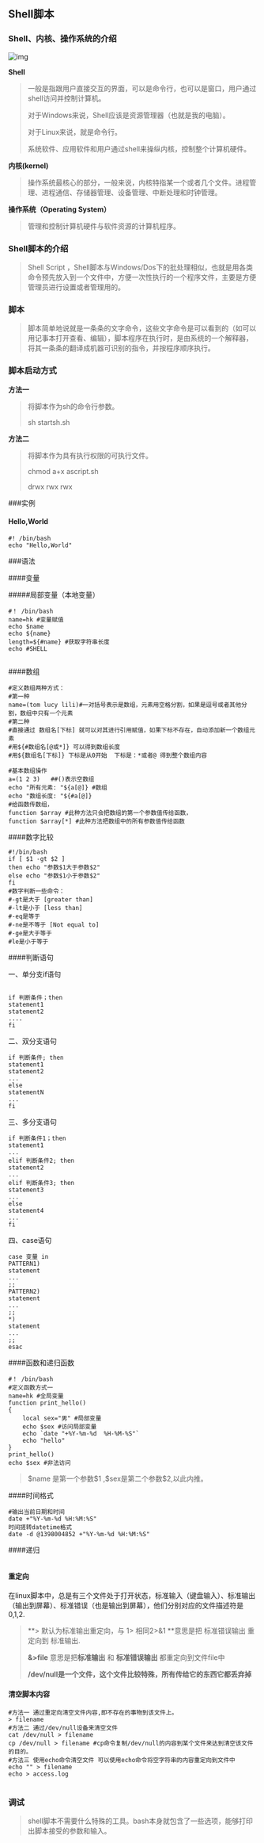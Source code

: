 ## Shell脚本

### Shell、内核、操作系统的介绍

![img](https://pic1.zhimg.com/80/416d6b469bda642f1edf7ff56c1aea4d_hd.jpg)

**Shell**

> 一般是指跟用户直接交互的界面，可以是命令行，也可以是窗口，用户通过shell访问并控制计算机。
>
> 对于Windows来说，Shell应该是资源管理器（也就是我的电脑）。
>
> 对于Linux来说，就是命令行。
>
> 系统软件、应用软件和用户通过shell来操纵内核，控制整个计算机硬件。

**内核(**kernel**)**

> 操作系统最核心的部分，一般来说，内核特指某一个或者几个文件。进程管理、进程通信、存储器管理、设备管理、中断处理和时钟管理。

**操作系统（Operating System）**

> 管理和控制计算机硬件与软件资源的计算机程序。

### Shell脚本的介绍

> Shell Script ，Shell脚本与Windows/Dos下的批处理相似，也就是用各类命令预先放入到一个文件中，方便一次性执行的一个程序文件，主要是方便管理员进行设置或者管理用的。

### 脚本

> 脚本简单地说就是一条条的文字命令，这些文字命令是可以看到的（如可以用记事本打开查看、编辑），脚本程序在执行时，是由系统的一个解释器，将其一条条的翻译成机器可识别的指令，并按程序顺序执行。

### 脚本启动方式

**方法一**

> 将脚本作为sh的命令行参数。
>
> sh startsh.sh

**方法二**

> 将脚本作为具有执行权限的可执行文件。
>
> chmod a+x ascript.sh
>
> drwx rwx rwx

###实例

#### Hello,World

~~~shell
#! /bin/bash
echo "Hello,World"
~~~

###语法

####变量

#####局部变量（本地变量）



~~~shell
#！ /bin/bash
name=hk #变量赋值
echo $name
echo ${name}
length=${#name} #获取字符串长度
echo #SHELL


~~~

####数组

~~~shell
#定义数组两种方式：
#第一种
name=(tom lucy lili)#一对括号表示是数组，元素用空格分割，如果是逗号或者其他分割，数组中只有一个元素
#第二种
#直接通过 数组名[下标] 就可以对其进行引用赋值，如果下标不存在，自动添加新一个数组元素
#用${#数组名[@或*]} 可以得到数组长度
#用${数组名[下标]} 下标是从0开始  下标是：*或者@ 得到整个数组内容

#基本数组操作
a=(1 2 3)   ##()表示空数组
echo "所有元素: "${a[@]} #数组
echo "数组长度: "${#a[@]}
#给函数传数组，
function $array #此种方法只会把数组的第一个参数值传给函数，
function $array[*] #此种方法把数组中的所有参数值传给函数
~~~

####数字比较

~~~shell
#!/bin/bash
if [ $1 -gt $2 ]
then echo "参数$1大于参数$2"
else echo "参数$1小于参数$2"
fi
#数字判断一些命令：
#-gt是大于 [greater than]
#-lt是小于 [less than]
#-eq是等于 
#-ne是不等于 [Not equal to]
#-ge是大于等于
#le是小于等于 
~~~

####判断语句

一、单分支if语句

~~~

if 判断条件；then
statement1
statement2
....
fi
~~~

二、双分支语句

~~~
if 判断条件; then
statement1
statement2
...
else
statementN
...
fi
~~~

三、多分支语句

~~~
if 判断条件1；then
statement1
...
elif 判断条件2; then
statement2
...
elif 判断条件3; then
statement3
...
else
statement4
...
fi
~~~

四、case语句

~~~
case 变量 in
PATTERN1)
statement
...
;;
PATTERN2)
statement
... 
;;
*)
statement
...
;;
esac
~~~

####函数和递归函数

~~~shell
#！ /bin/bash
#定义函数方式一
name=hk #全局变量
function print_hello()
{
	local sex="男" #局部变量
	echo $sex #访问局部变量
	echo `date "+%Y-%m-%d  %H-%M-%S"`
    echo "hello"
}
print_hello()
echo $sex #非法访问
~~~

> $name 是第一个参数\$1 ,\$sex是第二个参数\$2,以此内推。

####时间格式

~~~shell
#输出当前日期和时间
date +"%Y-%m-%d %H:%M:%S"
时间搓转datetime格式
date -d @1398004852 +"%Y-%m-%d %H:%M:%S" 
~~~

####递归

~~~

~~~

#### 重定向

在linux脚本中，总是有三个文件处于打开状态，标准输入（键盘输入）、标准输出（输出到屏幕）、标准错误（也是输出到屏幕），他们分别对应的文件描述符是0,1,2.

> **>  默认为标准输出重定向，与 1> 相同2>&1  **意思是把 标准错误输出 重定向到 标准输出.
>
> **&>file**  意思是把**标准输出** 和 **标准错误输出** 都重定向到文件file中
>
> **/dev/null是一个文件，这个文件比较特殊，所有传给它的东西它都丢弃掉**



#### 清空脚本内容

~~~shell
#方法一 通过重定向清空文件内容,即不存在的事物到该文件上。
> filename
#方法二 通过/dev/null设备来清空文件
cat /dev/null > filename
cp /dev/null > filename #cp命令复制/dev/null的内容到某个文件来达到清空该文件的目的。
#方法三 使用echo命令清空文件 可以使用echo命令将空字符串的内容重定向到文件中
echo "" > filename 
echo > access.log


~~~



### 调试

> shell脚本不需要什么特殊的工具。bash本身就包含了一些选项，能够打印出脚本接受的参数和输入。



